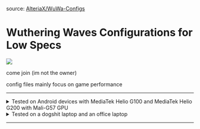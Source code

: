source: [AlteriaX/WuWa-Configs](https://github.com/AlteriaX/WuWa-Configs)

# Wuthering Waves Configurations for Low Specs

[<img src="https://discord.com/api/guilds/798954204420112454/widget.png?style=banner2">](https://discord.gg/gczjQvgzWE)

come join (im not the owner)

config files mainly focus on game performance

---

<details>
<summary>Tested on Android devices with MediaTek Helio G100 and MediaTek Helio G200 with Mali-G57 GPU</summary>

+ Tecno Pova 7 4G
+ Tecno Camon 40 Pro 4G
+ Tecno Camon 40 4G
+ Tecno Camon 30S
+ Tecno Camon 30S Pro
+ Tecno Spark 30 Pro
+ Infinix Note 50 4G
+ Infinix Note 50 Pro 4G
+ Infinix Hot 50 4G
+ Infinix Hot 50 Pro 4G
+ Infinix Hot 50 Pro+
+ Infinix Hot 60 Pro
+ Infinix Hot 60 Pro+
+ OPPO Reno 13 F 4G

_it should work on other devices though_

</details>

<details>
<summary>Tested on a dogshit laptop and an office laptop</summary>

\
[Acer Aspire E5-476G](https://www.userbenchmark.com/UserRun/71036061)
+ CPU: Intel Core i3-7130U
+ GPU: NVIDIA GeForce MX150
+ RAM: 12 GB DDR4
+ Storage: Samsung 870 EVO 500GB SSD

\
[IdeaPad 1]()
+ CPU: Ryzen 5 7520U
+ GPU: RadeonT 610M
+ RAM: 8 GB (6 GB usable)
+ Storage: Samsung 870 EVO 500GB SSD

</details>

---
